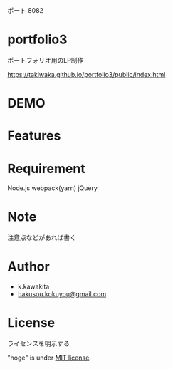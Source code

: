 
ポート 8082<br>

# portfolio3

ポートフォリオ用のLP制作

https://takiwaka.github.io/portfolio3/public/index.html

# DEMO



# Features


# Requirement
Node.js
webpack(yarn)
jQuery



# Note

注意点などがあれば書く

# Author

* k.kawakita
* hakusou.kokuyou@gmail.com

# License
ライセンスを明示する

"hoge" is under [MIT license](https://en.wikipedia.org/wiki/MIT_License).


